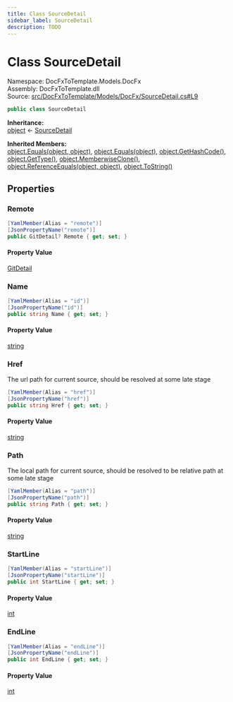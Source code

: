 ```yaml
---
title: Class SourceDetail
sidebar_label: SourceDetail
description: TODO
---
```


# Class SourceDetail
Namespace: DocFxToTemplate.Models.DocFx   
Assembly: DocFxToTemplate.dll  
Source: [src/DocFxToTemplate/Models/DocFx/SourceDetail.cs#L9](https://github.com/k-wojcik/DocFxToTemplate/blob/master/src/DocFxToTemplate/Models/DocFx/SourceDetail.cs#L9)    
   

```csharp title="src/DocFxToTemplate/Models/DocFx/SourceDetail.cs#L9" 
public class SourceDetail
```

**Inheritance:**   
[object](https://learn.microsoft.com/dotnet/api/system.object) &lt;- 
[SourceDetail](../DocFxToTemplate.Models.DocFx/SourceDetail)   

**Inherited Members:**   
[object.Equals(object, object)](https://learn.microsoft.com/dotnet/api/system.object.equals#system-object-equals(system-object-system-object)), [object.Equals(object)](https://learn.microsoft.com/dotnet/api/system.object.equals#system-object-equals(system-object)), [object.GetHashCode()](https://learn.microsoft.com/dotnet/api/system.object.gethashcode), [object.GetType()](https://learn.microsoft.com/dotnet/api/system.object.gettype), [object.MemberwiseClone()](https://learn.microsoft.com/dotnet/api/system.object.memberwiseclone), [object.ReferenceEquals(object, object)](https://learn.microsoft.com/dotnet/api/system.object.referenceequals), [object.ToString()](https://learn.microsoft.com/dotnet/api/system.object.tostring)   

   

## Properties
### Remote
   
            
```csharp title="src/DocFxToTemplate/Models/DocFx/SourceDetail.cs#L11"
[YamlMember(Alias = "remote")]
[JsonPropertyName("remote")]
public GitDetail? Remote { get; set; }
```   

#### Property Value
[GitDetail](../DocFxToTemplate.Models.DocFx/GitDetail)   
   
### Name
   
            
```csharp title="src/DocFxToTemplate/Models/DocFx/SourceDetail.cs#L15"
[YamlMember(Alias = "id")]
[JsonPropertyName("id")]
public string Name { get; set; }
```   

#### Property Value
[string](https://learn.microsoft.com/dotnet/api/system.string)   
   
### Href
The url path for current source, should be resolved at some late stage   
            
```csharp title="src/DocFxToTemplate/Models/DocFx/SourceDetail.cs#L22"
[YamlMember(Alias = "href")]
[JsonPropertyName("href")]
public string Href { get; set; }
```   

#### Property Value
[string](https://learn.microsoft.com/dotnet/api/system.string)   
   
### Path
The local path for current source, should be resolved to be relative path at some late stage   
            
```csharp title="src/DocFxToTemplate/Models/DocFx/SourceDetail.cs#L29"
[YamlMember(Alias = "path")]
[JsonPropertyName("path")]
public string Path { get; set; }
```   

#### Property Value
[string](https://learn.microsoft.com/dotnet/api/system.string)   
   
### StartLine
   
            
```csharp title="src/DocFxToTemplate/Models/DocFx/SourceDetail.cs#L33"
[YamlMember(Alias = "startLine")]
[JsonPropertyName("startLine")]
public int StartLine { get; set; }
```   

#### Property Value
[int](https://learn.microsoft.com/dotnet/api/system.int32)   
   
### EndLine
   
            
```csharp title="src/DocFxToTemplate/Models/DocFx/SourceDetail.cs#L37"
[YamlMember(Alias = "endLine")]
[JsonPropertyName("endLine")]
public int EndLine { get; set; }
```   

#### Property Value
[int](https://learn.microsoft.com/dotnet/api/system.int32)   
   
   

   

   

   

   

   